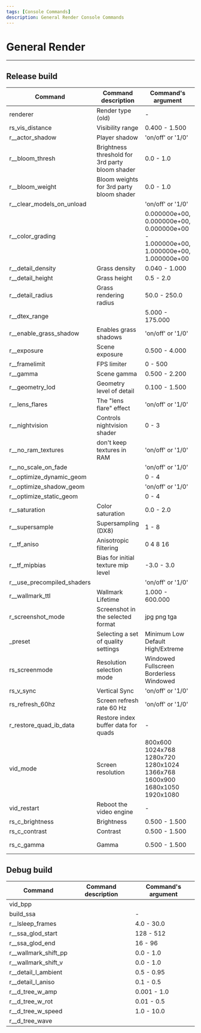 ```yaml
---
tags: [Console Commands]
description: General Render Console Commands
---
```


# General Render

___

## Release build

| Command | Command description | Command's argument | Note |
|---|---|---|---|
| renderer | Render type (old) | - | - |
| rs_vis_distance | Visibility range | 0.400 - 1.500 | - |
| r__actor_shadow | Player shadow | 'on/off' or '1/0' | - |
| r__bloom_thresh | Brightness threshold for 3rd party bloom shader | 0.0 - 1.0 | - |
| r__bloom_weight | Bloom weights for 3rd party bloom shader | 0.0 - 1.0 | - |
| r__clear_models_on_unload |  | 'on/off' or '1/0' | - |
| r__color_grading |  | 0.000000e+00, 0.000000e+00, 0.000000e+00 - 1.000000e+00, 1.000000e+00, 1.000000e+00 | - |
| r__detail_density | Grass density | 0.040 - 1.000 | - |
| r__detail_height | Grass height | 0.5 - 2.0 | - |
| r__detail_radius | Grass rendering radius | 50.0 - 250.0 | - |
| r__dtex_range |  | 5.000 - 175.000 | - |
| r__enable_grass_shadow | Enables grass shadows | 'on/off' or '1/0' | - |
| r__exposure | Scene exposure | 0.500 - 4.000 | - |
| r__framelimit | FPS limiter | 0 - 500 | - |
| r__gamma | Scene gamma | 0.500 - 2.200 | - |
| r__geometry_lod | Geometry level of detail | 0.100 - 1.500 | - |
| r__lens_flares | The "lens flare" effect | 'on/off' or '1/0' | - |
| r__nightvision | Controls nightvision shader | 0 - 3 | - |
| r__no_ram_textures | don't keep textures in RAM | 'on/off' or '1/0' | - |
| r__no_scale_on_fade |  | 'on/off' or '1/0' | - |
| r__optimize_dynamic_geom |  | 0 - 4 | - |
| r__optimize_shadow_geom |  | 'on/off' or '1/0' | - |
| r__optimize_static_geom |  | 0 - 4 | - |
| r__saturation | Color saturation | 0.0 - 2.0 | - |
| r__supersample | Supersampling (DX8) | 1 - 8 | - |
| r__tf_aniso | Anisotropic filtering | 0 4 8 16 | - |
| r__tf_mipbias | Bias for initial texture mip level | -3.0 - 3.0 | - |
| r__use_precompiled_shaders |  | 'on/off' or '1/0' | - |
| r__wallmark_ttl | Wallmark Lifetime | 1.000 - 600.000 | - |
| r_screenshot_mode | Screenshot in the selected format | jpg png tga | - |
| _preset | Selecting a set of quality settings | Minimum Low Default High/Extreme | - |
| rs_screenmode | Resolution selection mode | Windowed Fullscreen Borderless Windowed | - |
| rs_v_sync | Vertical Sync | 'on/off' or '1/0' | - |
| rs_refresh_60hz | Screen refresh rate 60 Hz | 'on/off' or '1/0' | - |
| r_restore_quad_ib_data | Restore index buffer data for quads | - | - |
| vid_mode | Screen resolution | 800x600 1024x768 1280x720 1280x1024 1366x768 1600x900 1680x1050 1920x1080 | - |
| vid_restart | Reboot the video engine | - | - |
| rs_c_brightness | Brightness | 0.500 - 1.500 | - |
| rs_c_contrast | Contrast | 0.500 - 1.500 | - |
| rs_c_gamma | Gamma | 0.500 - 1.500 | Not working |

## Debug build

| Command | Command description | Command's argument |
|---|---|---|
| vid_bpp |  |  |
| build_ssa |  | - |
| r__lsleep_frames |  | 4.0 - 30.0 |
| r__ssa_glod_start |  | 128 - 512 |
| r__ssa_glod_end |  | 16 - 96 |
| r__wallmark_shift_pp |  | 0.0 - 1.0 |
| r__wallmark_shift_v |  | 0.0 - 1.0 |
| r__detail_l_ambient |  | 0.5 - 0.95 |
| r__detail_l_aniso |  | 0.1 - 0.5 |
| r__d_tree_w_amp |  | 0.001 - 1.0 |
| r__d_tree_w_rot |  | 0.01 - 0.5 |
| r__d_tree_w_speed |  | 1.0 - 10.0 |
| r__d_tree_wave |  |  |
